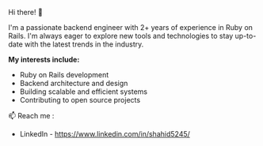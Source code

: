 Hi there! 👋

I'm a passionate backend engineer with 2+ years of experience in Ruby on Rails. I'm always eager to explore new tools and technologies to stay up-to-date with the latest trends in the industry.

**My interests include:**
- Ruby on Rails development
- Backend architecture and design
- Building scalable and efficient systems
- Contributing to open source projects

📫 Reach me : 
- LinkedIn - https://www.linkedin.com/in/shahid5245/

<!---
Shahid5245/Shahid5245 is a ✨ special ✨ repository because its `README.md` (this file) appears on your GitHub profile.
You can click the Preview link to take a look at your changes.
--->
